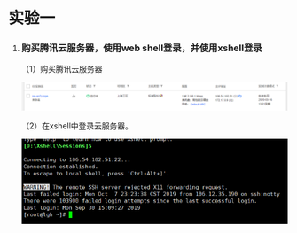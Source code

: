 # 实验一

1. ### 购买腾讯云服务器，使用web shell登录，并使用xshell登录

   （1）购买腾讯云服务器
   
   ![](./images/购买服务器.png)
   
   （2）在xshell中登录云服务器。
   
   ![](.\images\xshall登陆.png)